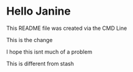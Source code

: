 # Hello Janine

This README file was created via the CMD Line

This is the change

I hope this isnt much of a problem

This is different from stash
